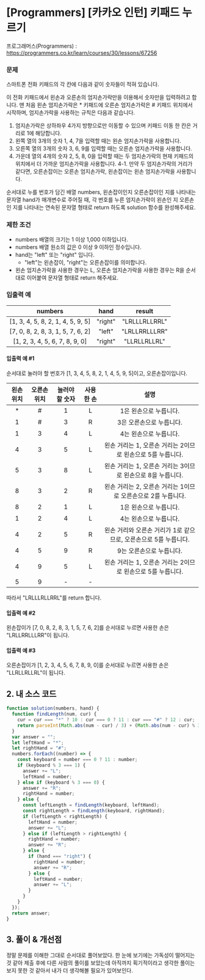 # [Programmers] [카카오 인턴] 키패드 누르기

프로그래머스(Programmers) : https://programmers.co.kr/learn/courses/30/lessons/67256

### 문제

스마트폰 전화 키패드의 각 칸에 다음과 같이 숫자들이 적혀 있습니다.

이 전화 키패드에서 왼손과 오른손의 엄지손가락만을 이용해서 숫자만을 입력하려고 합니다.
맨 처음 왼손 엄지손가락은 \* 키패드에 오른손 엄지손가락은 # 키패드 위치에서 시작하며, 엄지손가락을 사용하는 규칙은 다음과 같습니다.

1. 엄지손가락은 상하좌우 4가지 방향으로만 이동할 수 있으며 키패드 이동 한 칸은 거리로 1에 해당합니다.
2. 왼쪽 열의 3개의 숫자 1, 4, 7을 입력할 때는 왼손 엄지손가락을 사용합니다.
3. 오른쪽 열의 3개의 숫자 3, 6, 9를 입력할 때는 오른손 엄지손가락을 사용합니다.
4. 가운데 열의 4개의 숫자 2, 5, 8, 0을 입력할 때는 두 엄지손가락의 현재 키패드의 위치에서 더 가까운 엄지손가락을 사용합니다.
   4-1. 만약 두 엄지손가락의 거리가 같다면, 오른손잡이는 오른손 엄지손가락, 왼손잡이는 왼손 엄지손가락을 사용합니다.

순서대로 누를 번호가 담긴 배열 numbers, 왼손잡이인지 오른손잡이인 지를 나타내는 문자열 hand가 매개변수로 주어질 때, 각 번호를 누른 엄지손가락이 왼손인 지 오른손인 지를 나타내는 연속된 문자열 형태로 return 하도록 solution 함수를 완성해주세요.

### 제한 조건

- numbers 배열의 크기는 1 이상 1,000 이하입니다.
- numbers 배열 원소의 값은 0 이상 9 이하인 정수입니다.
- hand는 "left" 또는 "right" 입니다.
  - "left"는 왼손잡이, "right"는 오른손잡이를 의미합니다.
- 왼손 엄지손가락을 사용한 경우는 L, 오른손 엄지손가락을 사용한 경우는 R을 순서대로 이어붙여 문자열 형태로 return 해주세요.

### 입출력 예

|              numbers              |  hand   |    result     |
| :-------------------------------: | :-----: | :-----------: |
| [1, 3, 4, 5, 8, 2, 1, 4, 5, 9, 5] | "right" | "LRLLLRLLRRL" |
| [7, 0, 8, 2, 8, 3, 1, 5, 7, 6, 2] | "left"  | "LRLLRRLLLRR" |
|  [1, 2, 3, 4, 5, 6, 7, 8, 9, 0]   | "right" | "LLRLLRLLRL"  |

#### 입출력 예 #1

순서대로 눌러야 할 번호가 [1, 3, 4, 5, 8, 2, 1, 4, 5, 9, 5]이고, 오른손잡이입니다.

| 왼손 위치 | 오른손 위치 | 눌러야 할 숫자 | 사용한 손 |                               설명                               |
| :-------: | :---------: | :------------: | :-------: | :--------------------------------------------------------------: |
|    \*     |      #      |       1        |     L     |                      1은 왼손으로 누릅니다.                      |
|     1     |      #      |       3        |     R     |                     3은 오른손으로 누릅니다.                     |
|     1     |      3      |       4        |     L     |                      4는 왼손으로 누릅니다.                      |
|     4     |      3      |       5        |     L     |   왼손 거리는 1, 오른손 거리는 2이므로 왼손으로 5를 누릅니다.    |
|     5     |      3      |       8        |     L     |   왼손 거리는 1, 오른손 거리는 3이므로 왼손으로 8을 누릅니다.    |
|     8     |      3      |       2        |     R     |  왼손 거리는 2, 오른손 거리는 1이므로 오른손으로 2를 누릅니다.   |
|     8     |      2      |       1        |     L     |                      1은 왼손으로 누릅니다.                      |
|     1     |      2      |       4        |     L     |                      4는 왼손으로 누릅니다.                      |
|     4     |      2      |       5        |     R     | 왼손 거리와 오른손 거리가 1로 같으므로, 오른손으로 5를 누릅니다. |
|     4     |      5      |       9        |     R     |                     9는 오른손으로 누릅니다.                     |
|     4     |      9      |       5        |     L     |   왼손 거리는 1, 오른손 거리는 2이므로 왼손으로 5를 누릅니다.    |
|     5     |      9      |       -        |     -     |                                                                  |

따라서 "LRLLLRLLRRL"를 return 합니다.

#### 입출력 예 #2

왼손잡이가 [7, 0, 8, 2, 8, 3, 1, 5, 7, 6, 2]를 순서대로 누르면 사용한 손은 "LRLLRRLLLRR"이 됩니다.

#### 입출력 예 #3

오른손잡이가 [1, 2, 3, 4, 5, 6, 7, 8, 9, 0]를 순서대로 누르면 사용한 손은 "LLRLLRLLRL"이 됩니다.

## 2. 내 소스 코드

```javascript
function solution(numbers, hand) {
  function findLength(num, cur) {
    cur = cur === "*" ? 10 : cur === 0 ? 11 : cur === "#" ? 12 : cur;
    return parseInt(Math.abs(num - cur) / 3) + (Math.abs(num - cur) % 3);
  }
  var answer = "";
  let leftHand = "*";
  let rightHand = "#";
  numbers.forEach((number) => {
    const keyboard = number === 0 ? 11 : number;
    if (keyboard % 3 === 1) {
      answer += "L";
      leftHand = number;
    } else if (keyboard % 3 === 0) {
      answer += "R";
      rightHand = number;
    } else {
      const leftLength = findLength(keyboard, leftHand);
      const rightLength = findLength(keyboard, rightHand);
      if (leftLength < rightLength) {
        leftHand = number;
        answer += "L";
      } else if (leftLength > rightLength) {
        rightHand = number;
        answer += "R";
      } else {
        if (hand === "right") {
          rightHand = number;
          answer += "R";
        } else {
          leftHand = number;
          answer += "L";
        }
      }
    }
  });
  return answer;
}
```

## 3. 풀이 & 개선점

정말 문제를 이해한 그대로 순서대로 풀어보았다. 한 눈에 보기에는 가독성이 떨어지는 것 같아 제출 후에 다른 사람의 풀이를 보았는데 아직까지 획기적이라고 생각한 풀이는 보지 못한 것 같아서 내가 더 생각해볼 필요가 있어보인다.

